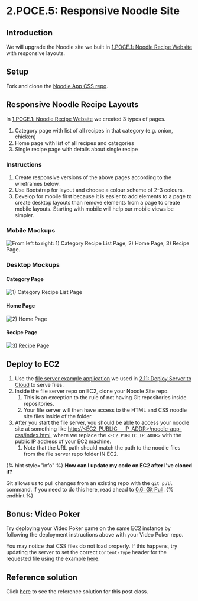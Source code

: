 # 2.POCE.5: Responsive Noodle Site

## Introduction

We will upgrade the Noodle site we built in [1.POCE.1: Noodle Recipe Website](../../1-frontend-basics/1.poce-post-class-exercises/1.poce.1-noodles.md) with responsive layouts.

## Setup

Fork and clone the [Noodle App CSS repo](https://github.com/rocketacademy/noodle-app-css).

## Responsive Noodle Recipe Layouts

In [1.POCE.1: Noodle Recipe Website](../../1-frontend-basics/1.poce-post-class-exercises/1.poce.1-noodles.md) we created 3 types of pages.

1. Category page with list of all recipes in that category (e.g. onion, chicken)
2. Home page with list of all recipes and categories
3. Single recipe page with details about single recipe

### Instructions

1. Create responsive versions of the above pages according to the wireframes below.
2. Use Bootstrap for layout and choose a colour scheme of 2-3 colours.
3. Develop for mobile first because it is easier to add elements to a page to create desktop layouts than remove elements from a page to create mobile layouts. Starting with mobile will help our mobile views be simpler.

### Mobile Mockups

![From left to right: 1) Category Recipe List Page, 2) Home Page, 3) Recipe Page.](../../.gitbook/assets/screen-shot-2020-11-08-at-11.56.38-pm.png)

### Desktop Mockups

#### Category Page

![1) Category Recipe List Page](../../.gitbook/assets/noodle\_app\_desktop-2.png)

#### Home Page

![2) Home Page](../../.gitbook/assets/noodle\_app\_desktop-3.png)

#### Recipe Page

![3) Recipe Page](../../.gitbook/assets/noodle\_app\_desktop.png)

## Deploy to EC2

1. Use the [file server example application](https://github.com/rocketacademy/file-server-example-bootcamp) we used in [2.11: Deploy Server to Cloud](../2.11-deploy-server-to-cloud.md) to serve files.
2. Inside the file server repo on EC2, clone your Noodle Site repo.
   1. This is an exception to the rule of not having Git repositories inside repositories.
   2. Your file server will then have access to the HTML and CSS noodle site files inside of the folder.
3. After you start the file server, you should be able to access your noodle site at something like [http://\<EC2\_PUBLIC\_\_\_IP\_ADDR>/noodle-app-css/index.html](http://18.234.213.11/noode-app-css/index.html), where we replace the `<EC2_PUBLIC_IP_ADDR>` with the public IP address of your EC2 machine.
   1. Note that the URL path should match the path to the noodle files from the file server repo folder IN EC2.

{% hint style="info" %}
**How can I update my code on EC2 after I've cloned it?**

Git allows us to pull changes from an existing repo with the `git pull` command. If you need to do this here, read ahead to [0.6: Git Pull](../../0-language-and-tooling/0.5-advanced-git/0.5.1-git-pull.md).
{% endhint %}

## Bonus: Video Poker

Try deploying your Video Poker game on the same EC2 instance by following the deployment instructions above with your Video Poker repo.

You may notice that CSS files do not load properly. If this happens, try updating the server to set the correct `Content-Type` header for the requested file using the example [here](https://developer.mozilla.org/en-US/docs/Learn/Server-side/Node\_server\_without\_framework).

## Reference solution

Click [here](https://github.com/rocketacademy/noodle-app-css/tree/solution-bootstrap) to see the reference solution for this post class.
